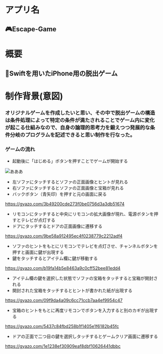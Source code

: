 # アプリ名  
## 🎮Escape-Game

# 概要
## 📱Swiftを用いたiPhone用の脱出ゲーム

# 制作背景(意図)
### オリジナルゲームを作成したいと思い、その中で脱出ゲームの構造は条件処理によって特定の条件が満たされることでゲーム内に変化が起こる仕組みなので、自身の論理的思考力を鍛えつつ発展的な条件分岐のプログラムを記述できると思い制作を行なった。

### ゲームの流れ
- 起動後に「はじめる」ボタンを押すことでゲームが開始する

![あああ](https://gyazo.com/46d8ace71b421322e08729b87ce1bf6f)
- 左ソファにタッチするとソファの正面画像とヒントが見れる
- 右ソファにタッチするとソファの正面画像と宝箱が見れる
- バックボタン（青矢印）を押すと元の画面に戻る

https://gyazo.com/3b49200cde273f0be0756d3a3db51674
- リモコンにタッチすると中央にリモコンの拡大画像が現れ、電源ボタンを押すとテレビが点灯する
- ドアにタッチするとドアの正面画像に遷移する

https://gyazo.com/9be58a912495ec4f0238779c2212adf4
- ソファのヒントをもとにリモコンでテレビを点灯させ、チャンネルボタンを押すと画面に鍵が出現する
- 鍵をタッチするとアイテム欄に鍵が移動する

https://gyazo.com/b19fa14b5e8463a9c0cff52bee81edd4
- アイテム欄の鍵を選択した状態でソファの宝箱をタッチすると宝箱が開封される
- 開封された宝箱をタッチするとヒントが書かれた紙が出現する

https://gyazo.com/09f9da4a09c6cc71ccb7aa4ef9954c47
- 宝箱のヒントをもとに再度リモコンでボタンを入力すると別のカギが出現する

https://gyazo.com/5437c84fbd258b1f1405e1f6182b45fc
- ドアの正面で二つ目の鍵を選択しタッチするとゲームクリア画面に遷移する

https://gyazo.com/1e1238ef30909eaf8dbf10626441dbbc
